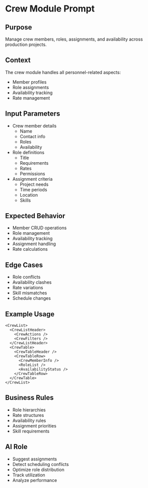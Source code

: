 # Crew Module Prompt

## Purpose
Manage crew members, roles, assignments, and availability across production projects.

## Context
The crew module handles all personnel-related aspects:
- Member profiles
- Role assignments
- Availability tracking
- Rate management

## Input Parameters
- Crew member details
  - Name
  - Contact info
  - Roles
  - Availability
- Role definitions
  - Title
  - Requirements
  - Rates
  - Permissions
- Assignment criteria
  - Project needs
  - Time periods
  - Location
  - Skills

## Expected Behavior
- Member CRUD operations
- Role management
- Availability tracking
- Assignment handling
- Rate calculations

## Edge Cases
- Role conflicts
- Availability clashes
- Rate variations
- Skill mismatches
- Schedule changes

## Example Usage
```tsx
<CrewList>
  <CrewListHeader>
    <CrewActions />
    <CrewFilters />
  </CrewListHeader>
  <CrewTable>
    <CrewTableHeader />
    <CrewTableRow>
      <CrewMemberInfo />
      <RoleList />
      <AvailabilityStatus />
    </CrewTableRow>
  </CrewTable>
</CrewList>
```

## Business Rules
- Role hierarchies
- Rate structures
- Availability rules
- Assignment priorities
- Skill requirements

## AI Role
- Suggest assignments
- Detect scheduling conflicts
- Optimize role distribution
- Track utilization
- Analyze performance 